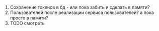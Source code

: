 1) Сохранение токенов в бд - или пока забить и сделать в памяти?
2) Пользователей после реализации сервиса пользователей? а пока просто в памяти?
3) TODO смотреть